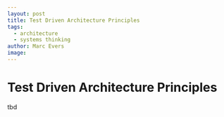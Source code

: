 ```yaml
---
layout: post
title: Test Driven Architecture Principles
tags:
  - architecture
  - systems thinking
author: Marc Evers
image: 
---
```


# Test Driven Architecture Principles

tbd
